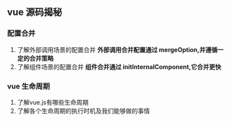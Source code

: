 ## vue 源码揭秘

### 配置合并
  1. 了解外部调用场景的配置合并
    **外部调用合并配置通过 mergeOption,并遵循一定的合并策略**
  2. 了解组件场景的配置合并
    **组件合并通过 initInternalComponent,它合并更快**

### vue 生命周期
  1. 了解vue.js有哪些生命周期
  2. 了解各个生命周期的执行时机及我们能够做的事情
